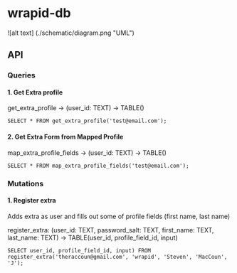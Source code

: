 # wrapid-db

![alt text] (./schematic/diagram.png "UML")

## API

### Queries

#### 1. Get Extra profile

get_extra_profile -> (user_id: TEXT) -> TABLE()
```
SELECT * FROM get_extra_profile('test@email.com');
```

#### 2. Get Extra Form from Mapped Profile

map_extra_profile_fields -> (user_id: TEXT) -> TABLE()
```
SELECT * FROM map_extra_profile_fields('test@email.com');
```


### Mutations

#### 1. Register extra
Adds extra as user and fills out some of profile fields (first name, last name)

register_extra: (user_id: TEXT, password_salt: TEXT, first_name: TEXT, last_name: TEXT) -> TABLE(user_id, profile_field_id, input)
```
SELECT user_id, profile_field_id, input) FROM register_extra('theraccoun@gmail.com', 'wrapid', 'Steven', 'MacCoun', 'J');
```

